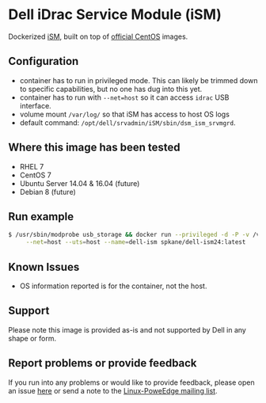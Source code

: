 # Dell iDrac Service Module (iSM)

Dockerized [iSM](http://en.community.dell.com/techcenter/systems-management/w/wiki/11434.idrac-service-module), built on top of [official CentOS](https://registry.hub.docker.com/u/library/centos/) images.

## Configuration

  - container has to run in privileged mode. This can likely be trimmed down to specific capabilities, but no one has dug into this yet.
  - container has to run with `--net=host` so it can access `idrac` USB interface.
  - volume mount `/var/log/` so that iSM has access to host OS logs
  - default command: `/opt/dell/srvadmin/iSM/sbin/dsm_ism_srvmgrd`.

## Where this image has been tested

  - RHEL 7
  - CentOS 7
  - Ubuntu Server 14.04 & 16.04 (future)
  - Debian 8 (future)

## Run example

```bash
$ /usr/sbin/modprobe usb_storage && docker run --privileged -d -P -v /var/log:/var/log --restart=always \
     --net=host --uts=host --name=dell-ism spkane/dell-ism24:latest
```

## Known Issues

  - OS information reported is for the container, not the host.

## Support

Please note this image is provided as-is and not supported by Dell in any shape or form.

## Report problems or provide feedback

If you run into any problems or would like to provide feedback, please open an issue [here](https://github.com/jose-delarosa/docker-images/issues) or send a note to the [Linux-PoweEdge mailing list](https://lists.us.dell.com/mailman/listinfo/linux-poweredge).
